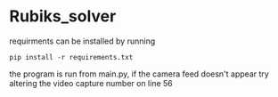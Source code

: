 # Rubiks_solver

requirments can be installed by running

```
pip install -r requirements.txt
```

the program is run from main.py, if the camera feed doesn't appear try altering the video capture number on line 56